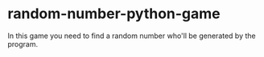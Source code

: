 # random-number-python-game
In this game you need to find a random number who'll be generated by the program.
